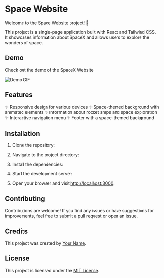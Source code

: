 # Space Website

Welcome to the Space Website project! 🚀

This project is a single-page application built with React and Tailwind CSS. It showcases information about SpaceX and allows users to explore the wonders of space.

## Demo

Check out the demo of the SpaceX Website:

![Demo GIF](demo.gif)

## Features

✨ Responsive design for various devices
✨ Space-themed background with animated elements
✨ Information about rocket ships and space exploration
✨ Interactive navigation menu
✨ Footer with a space-themed background

## Installation

1. Clone the repository:


2. Navigate to the project directory:


3. Install the dependencies:


4. Start the development server:


5. Open your browser and visit [http://localhost:3000](http://localhost:3000).

## Contributing

Contributions are welcome! If you find any issues or have suggestions for improvements, feel free to submit a pull request or open an issue.

## Credits

This project was created by [Your Name](https://github.com/your-username).

## License

This project is licensed under the [MIT License](LICENSE).
